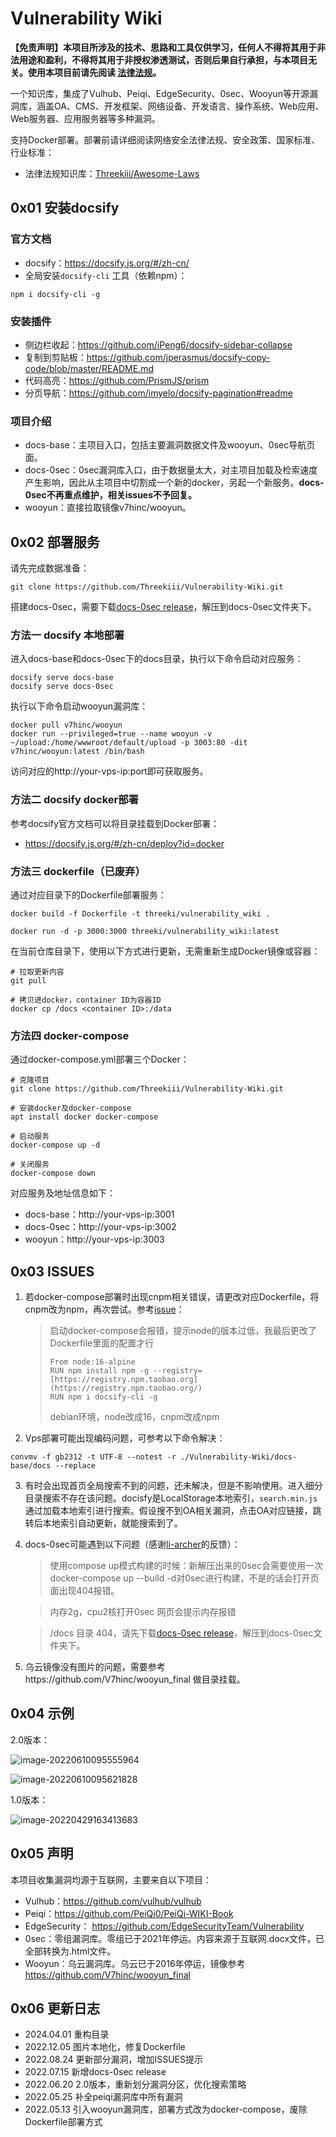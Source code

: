 # Vulnerability Wiki

**【免责声明】本项目所涉及的技术、思路和工具仅供学习，任何人不得将其用于非法用途和盈利，不得将其用于非授权渗透测试，否则后果自行承担，与本项目无关。使用本项目前请先阅读 [法律法规](https://github.com/Threekiii/Awesome-Laws)。**

一个知识库，集成了Vulhub、Peiqi、EdgeSecurity、0sec、Wooyun等开源漏洞库，涵盖OA、CMS、开发框架、网络设备、开发语言、操作系统、Web应用、Web服务器、应用服务器等多种漏洞。

支持Docker部署。部署前请详细阅读网络安全法律法规、安全政策、国家标准、行业标准：

- 法律法规知识库：[Threekiii/Awesome-Laws](https://github.com/Threekiii/Awesome-Laws)

## 0x01 安装docsify

### 官方文档

- docsify：https://docsify.js.org/#/zh-cn/
- 全局安装`docsify-cli` 工具（依赖npm）：

```
npm i docsify-cli -g
```

### 安装插件

- 侧边栏收起：https://github.com/iPeng6/docsify-sidebar-collapse
- 复制到剪贴板：https://github.com/jperasmus/docsify-copy-code/blob/master/README.md
- 代码高亮：https://github.com/PrismJS/prism
- 分页导航：https://github.com/imyelo/docsify-pagination#readme

### 项目介绍

- docs-base：主项目入口，包括主要漏洞数据文件及wooyun、0sec导航页面。
- docs-0sec：0sec漏洞库入口，由于数据量太大，对主项目加载及检索速度产生影响，因此从主项目中切割成一个新的docker，另起一个新服务。**docs-0sec不再重点维护，相关issues不予回复。**
- wooyun：直接拉取镜像v7hinc/wooyun。

## 0x02 部署服务

请先完成数据准备：

```
git clone https://github.com/Threekiii/Vulnerability-Wiki.git
```

搭建docs-0sec，需要下载[docs-0sec release](https://github.com/Threekiii/Vulnerability-Wiki/releases/download/v1.0/docs-0sec.zip)，解压到docs-0sec文件夹下。

### 方法一 docsify 本地部署

进入docs-base和docs-0sec下的docs目录，执行以下命令启动对应服务：

```
docsify serve docs-base
docsify serve docs-0sec
```

执行以下命令启动wooyun漏洞库：

```
docker pull v7hinc/wooyun
docker run --privileged=true --name wooyun -v ~/upload:/home/wwwroot/default/upload -p 3003:80 -dit v7hinc/wooyun:latest /bin/bash
```

访问对应的http://your-vps-ip:port即可获取服务。

### 方法二 docsify docker部署

参考docsify官方文档可以将目录挂载到Docker部署：

- https://docsify.js.org/#/zh-cn/deploy?id=docker

### 方法三 dockerfile（已废弃）

通过对应目录下的Dockerfile部署服务：

```
docker build -f Dockerfile -t threeki/vulnerability_wiki .

docker run -d -p 3000:3000 threeki/vulnerability_wiki:latest
```

在当前仓库目录下，使用以下方式进行更新，无需重新生成Docker镜像或容器：

```
# 拉取更新内容
git pull

# 拷贝进docker，container ID为容器ID
docker cp /docs <container ID>:/data
```

### 方法四 docker-compose

通过docker-compose.yml部署三个Docker：

```
# 克隆项目
git clone https://github.com/Threekiii/Vulnerability-Wiki.git

# 安装docker及docker-compose
apt install docker docker-compose

# 启动服务
docker-compose up -d

# 关闭服务
docker-compose down
```

对应服务及地址信息如下：

- docs-base：http://your-vps-ip:3001
- docs-0sec：http://your-vps-ip:3002
- wooyun：http://your-vps-ip:3003

## 0x03 ISSUES

1. 若docker-compose部署时出现cnpm相关错误，请更改对应Dockerfile，将cnpm改为npm，再次尝试。参考[issue](https://github.com/Threekiii/Vulnerability-Wiki/issues/5)：

   > 启动docker-compose会报错，提示node的版本过低，我最后更改了Dockerfile里面的配置才行
   >
   > ```
   > From node:16-alpine
   > RUN npm install npm -g --registry=[https://registry.npm.taobao.org](https://registry.npm.taobao.org/)
   > RUN npm i docsify-cli -g
   > ```
   >
   > debian环境，node改成16，cnpm改成npm

1. Vps部署可能出现编码问题，可参考以下命令解决：

```
convmv -f gb2312 -t UTF-8 --notest -r ./Vulnerability-Wiki/docs-base/docs --replace
```

3. 有时会出现首页全局搜索不到的问题，还未解决，但是不影响使用。进入细分目录搜索不存在该问题。docisfy是LocalStorage本地索引，`search.min.js`通过加载本地索引进行搜索。假设搜不到OA相关漏洞，点击OA对应链接，跳转后本地索引自动更新，就能搜索到了。

4. docs-0sec可能遇到以下问题（感谢[li-archer](https://github.com/li-archer)的反馈）：

   > 使用compose up模式构建的时候：新解压出来的0sec会需要使用一次 docker-compose up --build -d对0sec进行构建，不是的话会打开页面出现404报错。

   > 内存2g，cpu2核打开0sec 网页会提示内存报错

   > /docs 目录 404，请先下载[docs-0sec release](https://github.com/Threekiii/Vulnerability-Wiki/releases/download/v1.0/docs-0sec.zip)，解压到docs-0sec文件夹下。

5. 乌云镜像没有图片的问题，需要参考https://github.com/V7hinc/wooyun_final 做目录挂载。

## 0x04 示例

2.0版本：

![image-20220610095555964](./images/202206100955067.png)

![image-20220610095621828](./images/202206100956951.png)

1.0版本：

![image-20220429163413683](./images/202204291634866.png)

## 0x05 声明

本项目收集漏洞均源于互联网，主要来自以下项目：

- Vulhub：https://github.com/vulhub/vulhub
- Peiqi：https://github.com/PeiQi0/PeiQi-WIKI-Book
- EdgeSecurity： https://github.com/EdgeSecurityTeam/Vulnerability
- 0sec：零组漏洞库。零组已于2021年停运。内容来源于互联网.docx文件，已全部转换为.html文件。
- Wooyun：乌云漏洞库。乌云已于2016年停运，镜像参考 https://github.com/V7hinc/wooyun_final

## 0x06 更新日志

- 2024.04.01 重构目录
- 2022.12.05 图片本地化，修复Dockerfile
- 2022.08.24 更新部分漏洞，增加ISSUES提示
- 2022.07.15 新增docs-0sec release
- 2022.06.20 2.0版本，重新划分漏洞分区，优化搜索策略
- 2022.05.25 补全peiqi漏洞库中所有漏洞
- 2022.05.13 引入wooyun漏洞库，部署方式改为docker-compose，废除Dockerfile部署方式
